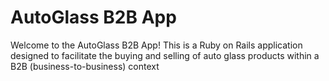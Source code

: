 # AutoGlass B2B App

Welcome to the AutoGlass B2B App! This is a Ruby on Rails application designed to facilitate the buying and selling of auto glass products within a B2B (business-to-business) context
